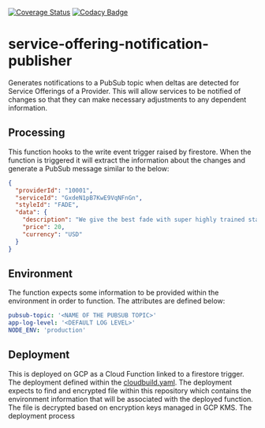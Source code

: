 [![Coverage Status](https://coveralls.io/repos/github/bookit-app/service-offering-notification-publisher/badge.svg?branch=master)](https://coveralls.io/github/bookit-app/service-offering-notification-publisher?branch=master)
[![Codacy Badge](https://api.codacy.com/project/badge/Grade/8999fbd425e247aca5fefe2f6f0079e3)](https://www.codacy.com/gh/bookit-app/service-offering-notification-publisher?utm_source=github.com&amp;utm_medium=referral&amp;utm_content=bookit-app/service-offering-notification-publisher&amp;utm_campaign=Badge_Grade)

# service-offering-notification-publisher

Generates notifications to a PubSub topic when deltas are detected for Service Offerings of a Provider. This will allow services to be notified of changes so that they can make necessary adjustments to any dependent information.

## Processing

This function hooks to the write event trigger raised by firestore. When the function is triggered it will extract the information about the changes and generate a PubSub message similar to the below:

```json
{
  "providerId": "10001",
  "serviceId": "GxdeN1pB7KwE9VqNFnGn",
  "styleId": "FADE",
  "data": {
    "description": "We give the best fade with super highly trained staff.",
    "price": 20,
    "currency": "USD"
  }
}
```

## Environment

The function expects some information to be provided within the environment in order to function. The attributes are defined below:

```yaml
pubsub-topic: '<NAME OF THE PUBSUB TOPIC>'
app-log-level: '<DEFAULT LOG LEVEL>'
NODE_ENV: 'production'
```

## Deployment

This is deployed on GCP as a Cloud Function linked to a firestore trigger. The deployment defined within the [cloudbuild.yaml](./cloudbuild.yaml). The deployment expects to find and encrypted file within this repository which contains the environment information that will be associated with the deployed function. The file is decrypted based on encryption keys managed in GCP KMS. The deployment process
